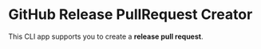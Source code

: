 # GitHub Release PullRequest Creator

This CLI app supports you to create a **release pull request**.
